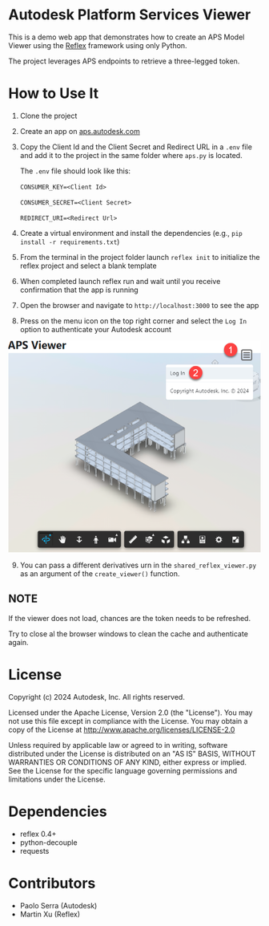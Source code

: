 # Autodesk Platform Services Viewer
This is a demo web app that demonstrates how to create an APS Model Viewer using the [Reflex](https://reflex.dev/) framework using only Python.

The project leverages APS endpoints to retrieve a three-legged token.

# How to Use It
1. Clone the project
2. Create an app on [aps.autodesk.com](https://aps.autodesk.com/)
3. Copy the Client Id and the Client Secret and Redirect URL in a `.env` file and add it to the project in the same folder where `aps.py` is located.

    The `.env` file should look like this:

   `CONSUMER_KEY=<Client Id>`

   `CONSUMER_SECRET=<Client Secret>`

   `REDIRECT_URI=<Redirect Url>`
4. Create a virtual environment and install the dependencies (e.g., `pip install -r requirements.txt`)
5. From the terminal in the project folder launch `reflex init` to initialize the reflex project and select a blank template
6. When completed launch reflex run and wait until you receive confirmation that the app is running
7. Open the browser and navigate to `http://localhost:3000` to see the app
8. Press on the menu icon on the top right corner and select the `Log In` option to authenticate your Autodesk account

![img.png](img.png)

9. You can pass a different derivatives urn in the `shared_reflex_viewer.py` as an argument of the `create_viewer()` function.

## NOTE
If the viewer does not load, chances are the token needs to be refreshed.

Try to close al the browser windows to clean the cache and authenticate again.



# License
Copyright (c) 2024 Autodesk, Inc. All rights reserved.

Licensed under the Apache License, Version 2.0 (the "License").
You may not use this file except in compliance with the License.
You may obtain a copy of the License at
  http://www.apache.org/licenses/LICENSE-2.0

Unless required by applicable law or agreed to in writing, software
distributed under the License is distributed on an "AS IS" BASIS,
WITHOUT WARRANTIES OR CONDITIONS OF ANY KIND, either express or
implied.  See the License for the specific language governing
permissions and limitations under the License.

# Dependencies
* reflex 0.4+
* python-decouple
* requests

# Contributors
* Paolo Serra (Autodesk)
* Martin Xu (Reflex)
